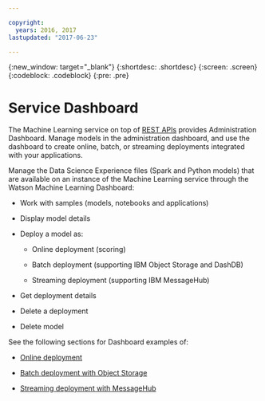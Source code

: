 ```yaml
---

copyright:
  years: 2016, 2017
lastupdated: "2017-06-23"

---
```


{:new_window: target="_blank"}
{:shortdesc: .shortdesc}
{:screen: .screen}
{:codeblock: .codeblock}
{:pre: .pre}

# Service Dashboard


The Machine Learning service on top of [REST APIs](https://watson-ml-api.mybluemix.net/) provides Administration Dashboard.
Manage models in the administration dashboard, and use the dashboard to create online, batch, or streaming deployments integrated with your applications.

Manage the Data Science Experience files (Spark and Python models)
that are available on an instance of the Machine Learning service
through the Watson Machine Learning Dashboard:

*  Work with samples (models, notebooks and applications)

*  Display model details

*  Deploy a model as:

   *  Online deployment (scoring)

   *  Batch deployment (supporting IBM Object Storage and DashDB)

   *  Streaming deployment (supporting IBM MessageHub)

*  Get deployment details

*  Delete a deployment

*  Delete model



See the following sections for Dashboard examples of:

*  [Online deployment](pm_service_ui_spark_online.html)

*  [Batch deployment with Object Storage](pm_service_ui_spark_batch.html)

*  [Streaming deployment with MessageHub](pm_service_ui_spark_streaming.html)
